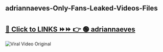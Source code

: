 
 ## adriannaeves-Only-Fans-Leaked-Videos-Files

# <h2><a href="https://mediaupload.pro?adriannaeves">🔗 Click to LINKS ⏩⏩ 👉 🟢 adriannaeves </a></h2>

<a href="https://mediaupload.pro?adriannaeves" rel="nofollow" data-target="animated-image.originalLink"><img src="https://i.ibb.co.com/xMMVF88/686577567.gif" alt="Viral Video Original" style="max-width: 100%; display: inline-block;" data-target="animated-image.originalImage"></a>